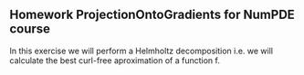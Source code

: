 ## Homework ProjectionOntoGradients for NumPDE course

In this exercise we will perform a Helmholtz decomposition i.e. we will calculate the best curl-free aproximation of a function f.
